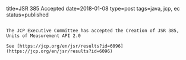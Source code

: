 title=JSR 385 Accepted
date=2018-01-08
type=post
tags=java, jcp, ec
status=published
~~~~~~

The JCP Executive Committee has accepted the Creation of JSR 385, Units of Measurement API 2.0

See [https://jcp.org/en/jsr/results?id=6096](https://jcp.org/en/jsr/results?id=6096)